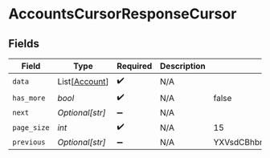 # AccountsCursorResponseCursor


## Fields

| Field                                           | Type                                            | Required                                        | Description                                     | Example                                         |
| ----------------------------------------------- | ----------------------------------------------- | ----------------------------------------------- | ----------------------------------------------- | ----------------------------------------------- |
| `data`                                          | List[[Account](../../models/shared/account.md)] | :heavy_check_mark:                              | N/A                                             |                                                 |
| `has_more`                                      | *bool*                                          | :heavy_check_mark:                              | N/A                                             | false                                           |
| `next`                                          | *Optional[str]*                                 | :heavy_minus_sign:                              | N/A                                             |                                                 |
| `page_size`                                     | *int*                                           | :heavy_check_mark:                              | N/A                                             | 15                                              |
| `previous`                                      | *Optional[str]*                                 | :heavy_minus_sign:                              | N/A                                             | YXVsdCBhbmQgYSBtYXhpbXVtIG1heF9yZXN1bHRzLol=    |